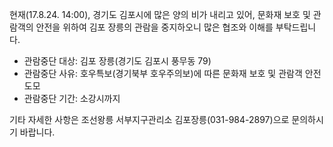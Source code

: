 현재(17.8.24. 14:00), 경기도 김포시에 많은 양의 비가 내리고 있어, 문화재 보호 및 관람객의 안전을 위하여 김포 장릉의 관람을 중지하오니 많은 협조와 이해를 부탁드립니다.

- 관람중단 대상: 김포 장릉(경기도 김포시 풍무동 79)
- 관람중단 사유: 호우특보(경기북부 호우주의보)에 따른 문화재 보호 및 관람객 안전 도모
- 관람중단 기간: 소강시까지

기타 자세한 사항은 조선왕릉 서부지구관리소 김포장릉(031-984-2897)으로 문의하시기 바랍니다.